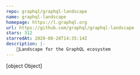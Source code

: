 ```yaml
---
repo: graphql/graphql-landscape
name: graphql-landscape
homepage: https://l.graphql.org
url: https://github.com/graphql/graphql-landscape
stars: 312
starredAt: 2020-08-28T14:35:14Z
description: |-
    🌄Landscape for the GraphQL ecosystem
---
```


[object Object]
